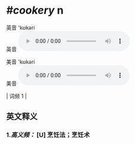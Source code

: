 # ***\#cookery*** n
英音 'kʊkəri  
英音
<audio src="./media/cookery-B.aac" controls="controls"></audio>

美音 'kʊkəri  
美音
<audio src="./media/cookery.aac" controls="controls"></audio>



| 词频 1 |  

英文释义
---
### 1.*高义频：* **[U] 烹饪法；烹饪术**  


